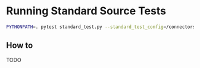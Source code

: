 # Running Standard Source Tests
```bash
PYTHONPATH=. pytest standard_test.py --standard_test_config=/connectors/source-hubspot/ -vvv
```

## How to
TODO
